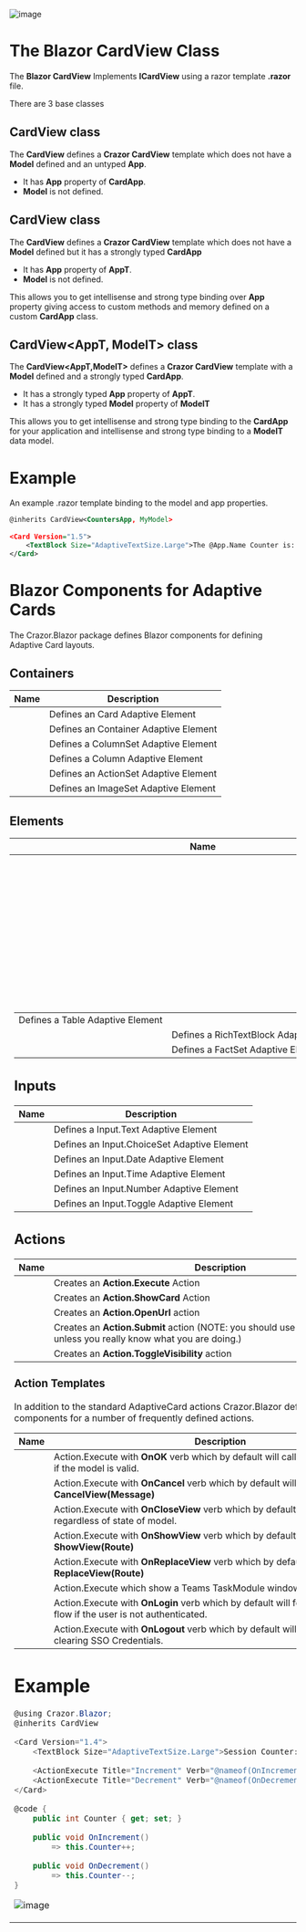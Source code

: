 

![image](https://user-images.githubusercontent.com/17789481/197238565-e3f895d0-6def-4d41-aba2-721d5432b1ef.png)

# The Blazor CardView Class

The **Blazor CardView** Implements **ICardView** using a razor template **.razor** file.

There are 3 base classes

## CardView class

The **CardView** defines a **Crazor CardView** template which does not have a **Model** defined and an untyped **App**.

* It has **App** property of **CardApp**.
* **Model** is not defined.

## CardView<AppT> class

The **CardView<AppT>** defines a **Crazor CardView** template which does not have a **Model** defined but it has a strongly typed **CardApp**

* It has **App** property of **AppT**.
* **Model** is not defined.

This allows you to get intellisense and strong type binding over **App** property giving access to custom methods and memory defined on a custom **CardApp** class.

## CardView<AppT, ModelT> class

The **CardView<AppT,ModelT>** defines a **Crazor CardView** template with a **Model** defined and a strongly typed **CardApp**.

* It has a strongly typed **App** property of **AppT**.
* It has a strongly typed **Model** property of **ModelT**

This allows you to get intellisense and strong type binding to the **CardApp** for your application and intellisense and strong type binding to a **ModelT** data model.

# Example 

An example .razor template binding to the model and app properties.

```xml
@inherits CardView<CountersApp, MyModel>
    
<Card Version="1.5">
    <TextBlock Size="AdaptiveTextSize.Large">The @App.Name Counter is: @Model.Counter</TextBlock>
</Card>
```



# Blazor Components for Adaptive Cards

The Crazor.Blazor package defines Blazor components for defining Adaptive Card layouts.

## Containers

| Name        | Description                           |
| ----------- | ------------------------------------- |
| <Card>      | Defines an Card Adaptive Element      |
| <Container> | Defines an Container Adaptive Element |
| <ColumnSet> | Defines a ColumnSet Adaptive Element  |
| <Column>    | Defines a Column Adaptive Element     |
| <ActionSet> | Defines an ActionSet Adaptive Element |
| <ImageSet>  | Defines an ImageSet Adaptive Element  |

## Elements

| Name                              | Description                              |
| --------------------------------- | ---------------------------------------- |
| <TextBlock/>                      | Defines a TextBlock Adaptive Element     |
| <Image />                         | Defines an Image Adaptive Element        |
| <Media />                         | Defines a Media Adaptive Element         |
| <Table /> <TableRow/><TableCell/> | Defines a Table Adaptive Element         |
| <RichTextBlock/>                  | Defines a RichTextBlock Adaptive Element |
| <Factset/>                        | Defines a FactSet Adaptive Element       |

## Inputs

| Name              | Description                                 |
| ----------------- | ------------------------------------------- |
| <InputText/>      | Defines a Input.Text Adaptive Element       |
| <InputChoiceSet/> | Defines an Input.ChoiceSet Adaptive Element |
| <InputDate/>      | Defines an Input.Date Adaptive Element      |
| <InputTime/>      | Defines an Input.Time Adaptive Element      |
| <InputNumber/>    | Defines an Input.Number Adaptive Element    |
| <InputToggle/>    | Defines an Input.Toggle Adaptive Element    |



## Actions

| Name                       | Description                                                  |
| -------------------------- | ------------------------------------------------------------ |
| <ActionExecute />          | Creates an **Action.Execute** Action                         |
| <ActionShowCard />         | Creates an **Action.ShowCard** Action                        |
| <ActionOpenUrl />          | Creates an **Action.OpenUrl** action                         |
| <ActionSubmit />           | Creates an **Action.Submit** action (NOTE: you should use Action.Execute unless you really know what you are doing.) |
| <ActionToggleVisibility /> | Creates an **Action.ToggleVisibility** action                |



### Action Templates
In addition to the standard AdaptiveCard actions Crazor.Blazor defines razor components for a number of frequently defined actions.

| Name                     | Description                                                  |
| ------------------------ | ------------------------------------------------------------ |
| <ActionOK/>              | Action.Execute with **OnOK** verb which by default will call **CloseView(Model)** if the model is valid. |
| <ActionCancel />         | Action.Execute with **OnCancel** verb which by default will call **CancelView(Message)** |
| <ActionCloseView>        | Action.Execute with **OnCloseView** verb which by default will call **CloseView()** regardless of state of model. |
| <ActionShowView />       | Action.Execute with **OnShowView** verb which by default will call **ShowView(Route)** |
| <ActionReplaceView />    | Action.Execute with **OnReplaceView** verb which by default will call **ReplaceView(Route)** |
| <ActionShowTaskModule /> | Action.Execute which show a Teams TaskModule window for the Route |
| <ActionLogin />          | Action.Execute with **OnLogin** verb which by default will force an SSO OAuth flow if the user is not authenticated. |
| <ActionLogout />         | Action.Execute with **OnLogout** verb which by default will log the user out, clearing SSO Credentials. |



# Example

```c#
@using Crazor.Blazor;
@inherits CardView

<Card Version="1.4">
    <TextBlock Size="AdaptiveTextSize.Large">Session Counter:@Counter</TextBlock>

    <ActionExecute Title="Increment" Verb="@nameof(OnIncrement)" />
    <ActionExecute Title="Decrement" Verb="@nameof(OnDecrement)" />
</Card>

@code {
    public int Counter { get; set; }

    public void OnIncrement()
        => this.Counter++;

    public void OnDecrement()
        => this.Counter--;
}
```

![image](https://user-images.githubusercontent.com/17789481/197365048-6a74c3d5-85cd-4c04-a07a-eef2a46e0ddf.png)
